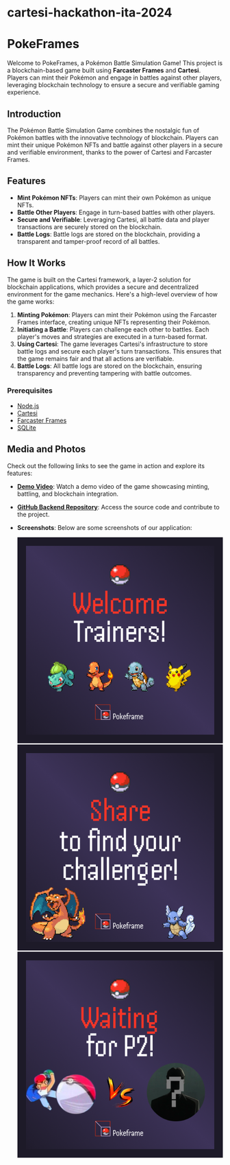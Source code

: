 # cartesi-hackathon-ita-2024
# PokeFrames

Welcome to PokeFrames, a Pokémon Battle Simulation Game! This project is a blockchain-based game built using **Farcaster Frames** and **Cartesi**. Players can mint their Pokémon and engage in battles against other players, leveraging blockchain technology to ensure a secure and verifiable gaming experience.

## Introduction

The Pokémon Battle Simulation Game combines the nostalgic fun of Pokémon battles with the innovative technology of blockchain. Players can mint their unique Pokémon NFTs and battle against other players in a secure and verifiable environment, thanks to the power of Cartesi and Farcaster Frames.

## Features

- **Mint Pokémon NFTs**: Players can mint their own Pokémon as unique NFTs.
- **Battle Other Players**: Engage in turn-based battles with other players.
- **Secure and Verifiable**: Leveraging Cartesi, all battle data and player transactions are securely stored on the blockchain.
- **Battle Logs**: Battle logs are stored on the blockchain, providing a transparent and tamper-proof record of all battles.

## How It Works

The game is built on the Cartesi framework, a layer-2 solution for blockchain applications, which provides a secure and decentralized environment for the game mechanics. Here's a high-level overview of how the game works:

1. **Minting Pokémon**: Players can mint their Pokémon using the Farcaster Frames interface, creating unique NFTs representing their Pokémon.
2. **Initiating a Battle**: Players can challenge each other to battles. Each player's moves and strategies are executed in a turn-based format.
3. **Using Cartesi**: The game leverages Cartesi's infrastructure to store battle logs and secure each player's turn transactions. This ensures that the game remains fair and that all actions are verifiable.
4. **Battle Logs**: All battle logs are stored on the blockchain, ensuring transparency and preventing tampering with battle outcomes.

### Prerequisites

- [Node.js](https://nodejs.org/)
- [Cartesi](https://docs.cartesi.io/cartesi-rollups/1.5/)
- [Farcaster Frames](https://farcaster.xyz/)
- [SQLite](https://www.sqlite.org/)


## Media and Photos

Check out the following links to see the game in action and explore its features:

- **[Demo Video](https://drive.google.com/drive/folders/10cjj3BGCgKC2YtmGi9jVt1cAG66dp_-T?usp=drive_link)**: Watch a demo video of the game showcasing minting, battling, and blockchain integration.
- **[GitHub Backend Repository](https://github.com/lucas-fochesatto/pokemon-backend)**: Access the source code and contribute to the project.
- **Screenshots**: Below are some screenshots of our application:

  ![Screenshot 1](frame/public/welcome.png)
  ![Screenshot 2](frame/public/shareBattle.png)
  ![Screenshot 3](frame/public/waiting.png)

